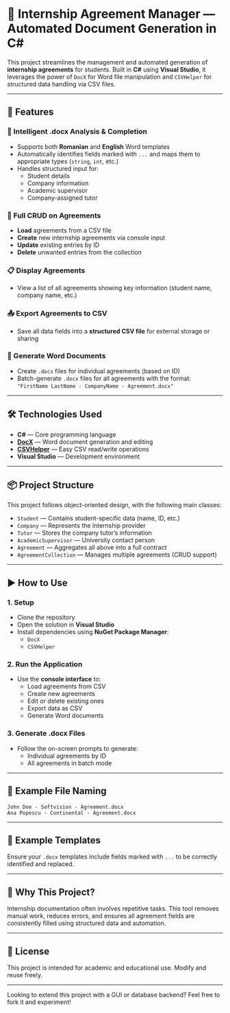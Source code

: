# 📄 Internship Agreement Manager — Automated Document Generation in C#

This project streamlines the management and automated generation of **internship agreements** for students. Built in **C#** using **Visual Studio**, it leverages the power of `DocX` for Word file manipulation and `CSVHelper` for structured data handling via CSV files.

---

## 🚀 Features

### 🧠 Intelligent .docx Analysis & Completion

- Supports both **Romanian** and **English** Word templates
- Automatically identifies fields marked with `...` and maps them to appropriate types (`string`, `int`, etc.)
- Handles structured input for:
  - Student details
  - Company information
  - Academic supervisor
  - Company-assigned tutor

### 🔁 Full CRUD on Agreements

- **Load** agreements from a CSV file  
- **Create** new internship agreements via console input  
- **Update** existing entries by ID  
- **Delete** unwanted entries from the collection

### 📋 Display Agreements

- View a list of all agreements showing key information (student name, company name, etc.)

### 📤 Export Agreements to CSV

- Save all data fields into a **structured CSV file** for external storage or sharing

### 📄 Generate Word Documents

- Create `.docx` files for individual agreements (based on ID)
- Batch-generate `.docx` files for all agreements with the format:  
  `"FirstName LastName - CompanyName - Agreement.docx"`

---

## 🛠️ Technologies Used

- **C#** — Core programming language  
- **[DocX](https://github.com/xceedsoftware/DocX)** — Word document generation and editing  
- **[CSVHelper](https://joshclose.github.io/CsvHelper/)** — Easy CSV read/write operations  
- **Visual Studio** — Development environment

---

## 📦 Project Structure

This project follows object-oriented design, with the following main classes:

- `Student` — Contains student-specific data (name, ID, etc.)
- `Company` — Represents the internship provider
- `Tutor` — Stores the company tutor’s information
- `AcademicSupervisor` — University contact person
- `Agreement` — Aggregates all above into a full contract
- `AgreementCollection` — Manages multiple agreements (CRUD support)

---

## ▶️ How to Use

### 1. Setup

- Clone the repository
- Open the solution in **Visual Studio**
- Install dependencies using **NuGet Package Manager**:
  - `DocX`
  - `CSVHelper`

### 2. Run the Application

- Use the **console interface** to:
  - Load agreements from CSV
  - Create new agreements
  - Edit or delete existing ones
  - Export data as CSV
  - Generate Word documents

### 3. Generate .docx Files

- Follow the on-screen prompts to generate:
  - Individual agreements by ID
  - All agreements in batch mode

---

## 📝 Example File Naming

```
John Doe - Softvision - Agreement.docx
Ana Popescu - Continental - Agreement.docx
```

---

## 📂 Example Templates

Ensure your `.docx` templates include fields marked with `...` to be correctly identified and replaced.

---

## 🧠 Why This Project?

Internship documentation often involves repetitive tasks. This tool removes manual work, reduces errors, and ensures all agreement fields are consistently filled using structured data and automation.

---

## 📜 License

This project is intended for academic and educational use. Modify and reuse freely.

---

Looking to extend this project with a GUI or database backend? Feel free to fork it and experiment!
